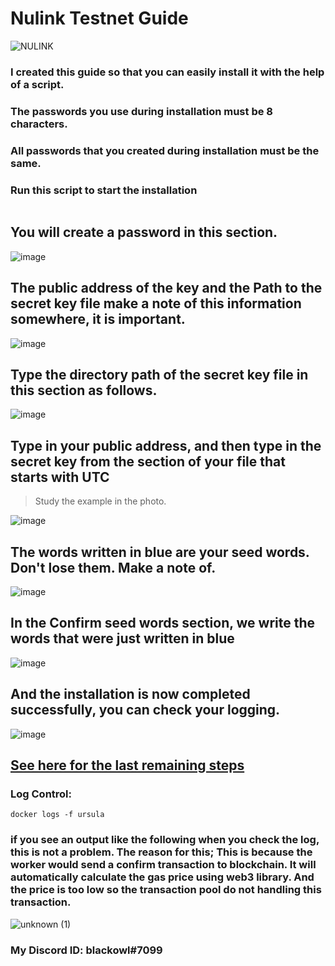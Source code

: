 # Nulink Testnet Guide

![NULINK](https://user-images.githubusercontent.com/107190154/190568136-14f5a7d8-5b15-46fb-8132-4d38a0779171.gif)

### I created this guide so that you can easily install it with the help of a script.

### The passwords you use during installation must be 8 characters. 

### All passwords that you created during installation must be the same.

### Run this script to start the installation

```
```

## You will create a password in this section.

![image](https://user-images.githubusercontent.com/107190154/190849869-e11d4ed6-f558-4902-8d93-1eb5cad3b7ed.png)

## The public address of the key and the Path to the secret key file make a note of this information somewhere, it is important.

![image](https://user-images.githubusercontent.com/107190154/190849872-4a58ec31-866e-4bbe-8833-2490aaf80773.png)

## Type the directory path of the secret key file in this section as follows.

![image](https://user-images.githubusercontent.com/107190154/190849879-813d76de-0a9d-408d-85d3-e4bb3ab82adb.png)

## Type in your public address, and then type in the secret key from the section of your file that starts with UTC
> Study the example in the photo.

![image](https://user-images.githubusercontent.com/107190154/190849908-1d09cc10-bddb-4da3-b106-d5d30be724fd.png)

## The words written in blue are your seed words. Don't lose them. Make a note of.

![image](https://user-images.githubusercontent.com/107190154/190849993-a2a18f42-bba5-497b-8f47-4b1ad8c3e7ef.png)

## In the Confirm seed words section, we write the words that were just written in blue

![image](https://user-images.githubusercontent.com/107190154/190851095-8f445beb-c140-4ba9-b8f7-fc536f2a04f1.png)

## And the installation is now completed successfully, you can check your logging.

![image](https://user-images.githubusercontent.com/107190154/190850125-a19d0d20-dc40-4d09-8951-b43941f394b0.png)

## [See here for the last remaining steps](https://docs.nulink.org/products/staking_dapp)

### Log Control:
```
docker logs -f ursula
```
### if you see an output like the following when you check the log, this is not a problem. The reason for this; This is because the worker would send a confirm transaction to blockchain. It will automatically calculate the gas price using web3 library. And the price is too low so the transaction pool do not handling this transaction.

![unknown (1)](https://user-images.githubusercontent.com/107190154/190915109-11fb0c4a-9652-48be-8110-1731dd67752b.png)


### My Discord ID: blackowl#7099
